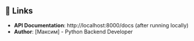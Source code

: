 ## 🔗 Links
- **API Documentation**: http://localhost:8000/docs (after running locally)
- **Author**: [Максим] - Python Backend Developer
